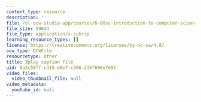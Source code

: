 ```yaml
---
content_type: resource
description: ''
file: /ol-ocw-studio-app/courses/6-00sc-introduction-to-computer-science-and-programming-spring-2011/8a3c58ffc415e0e7c3662d6f690e7e97_K1w2o5i0NGQ.srt
file_size: 59644
file_type: application/x-subrip
learning_resource_types: []
license: https://creativecommons.org/licenses/by-nc-sa/4.0/
ocw_type: OCWFile
resourcetype: Other
title: 3play caption file
uid: 8a3c58ff-c415-e0e7-c366-2d6f690e7e97
video_files:
  video_thumbnail_file: null
video_metadata:
  youtube_id: null
---
```

